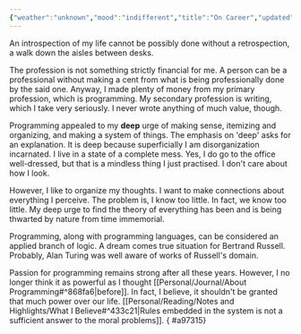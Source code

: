 ```yaml
---
{"weather":"unknown","mood":"indifferent","title":"On Career","updated":"2023-02-22T22:47:57+06:00","latitude":23.784735,"longitude":90.41618167,"altitude":-44.4,"dg-publish":true,"dg-note-icon":2,"tags":["life","work","programming"],"created":"2022-08-22T18:25:53+06:00","location":"Badda, Dhaka","permalink":"/personal/journal/the-supposed-last-year-of-my-life/on-career/","dgPassFrontmatter":true,"noteIcon":2}
---
```


An introspection of my life cannot be possibly done without a retrospection, a walk down the aisles between desks.

The profession is not something strictly financial for me. A person can be a professional without making a cent from what is being professionally done by the said one. Anyway, I made plenty of money from my primary profession, which is programming. My secondary profession is writing, which I take very seriously. I never wrote anything of much value, though.

Programming appealed to my **deep** urge of making sense, itemizing and organizing, and making a system of things. The emphasis on 'deep' asks for an explanation. It is deep because superficially I am disorganization incarnated. I live in a state of a complete mess. Yes, I do go to the office well-dressed, but that is a mindless thing I just practised. I don't care about how I look.

However, I like to organize my thoughts. I want to make connections about everything I perceive. The problem is, I know too little. In fact, we know too little. My deep urge to find the theory of everything has been and is being thwarted by nature from time immemorial.

Programming, along with programming languages, can be considered an applied branch of logic. A dream comes true situation for Bertrand Russell. Probably, Alan Turing was well aware of works of Russell's domain.

Passion for programming remains strong after all these years. However, I no longer think it as powerful as I thought [[Personal/Journal/About Programming#^868fa6\|before]]. In fact, I believe, it shouldn't be granted that much power over our life. [[Personal/Reading/Notes and Highlights/What I Believe#^433c21\|Rules embedded in the system is not a sufficient answer to the moral problems]].
{ #a97315}
